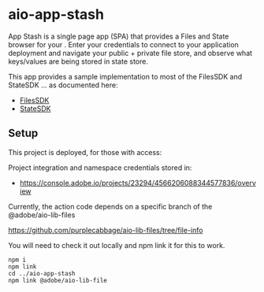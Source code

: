 # aio-app-stash

App Stash is a single page app (SPA) that provides a Files and State browser for your .
Enter your credentials to connect to your application deployment and navigate your public + private file store, and observe what keys/values are being stored in state store.

This app provides a sample implementation to most of the FilesSDK and StateSDK
... as documented here:

- [FilesSDK](https://github.com/adobe/aio-lib-files)
- [StateSDK](https://github.com/adobe/aio-lib-state)



## Setup

This project is deployed, for those with access:

Project integration and namespace credentials stored in: 
- https://console.adobe.io/projects/23294/4566206088344577836/overview

Currently, the action code depends on a specific branch of the @adobe/aio-lib-files

  https://github.com/purplecabbage/aio-lib-files/tree/file-info

You will need to check it out locally and npm link it for this to work.

    npm i
    npm link
    cd ../aio-app-stash
    npm link @adobe/aio-lib-file


